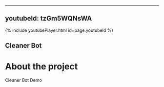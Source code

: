 
---
youtubeId: tzGm5WQNsWA
---

<!---
Include this next line in your .md for Youtube videos, make sure to put your video ID up there!

Example:     youtubeId: --b-9HrKK6w
-->

{% include youtubePlayer.html id=page.youtubeId %}


## Cleaner Bot


# About the project
Cleaner Bot Demo


